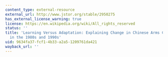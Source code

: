 ```yaml
---
content_type: external-resource
external_url: http://www.jstor.org/stable/2950275
has_external_license_warning: true
license: https://en.wikipedia.org/wiki/All_rights_reserved
status: ''
title: 'Learning Versus Adaptation: Explaining Change in Chinese Arms Control Policy
  in the 1980s and 1990s'
uid: 9634fa37-fcf1-4b33-a2a5-1209761da421
wayback_url: ''
---
```

